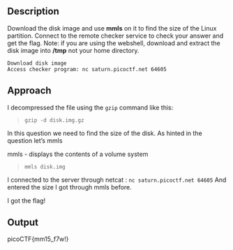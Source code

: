 ## Description
Download the disk image and use **mmls** on it to find the size of the Linux partition.
Connect to the remote checker service to check your answer and get the flag. Note: if you are using the webshell, download and extract the disk image into **/tmp** not your home directory.

    Download disk image
    Access checker program: nc saturn.picoctf.net 64605

## Approach
I decompressed the file using the `gzip` command like this:
> `gzip -d disk.img.gz`

In this question we need to find the size of the disk. As hinted in the question let’s mmls

mmls - displays the contents of a volume system
> `mmls disk.img`

I connected to the server through netcat : `nc saturn.picoctf.net 64605`
And entered the size I got through mmls before. 

I got the flag!

## Output
picoCTF{mm15_f7w!}
